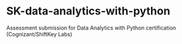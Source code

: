 # SK-data-analytics-with-python
Assessment submission for Data Analytics with Python certification (Cognizant/ShiftKey Labs)
